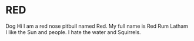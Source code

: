 # RED
Dog
Hi I am a red nose pitbull named Red. My full name is Red Rum Latham
I like the Sun and people. I hate the water and Squirrels.
